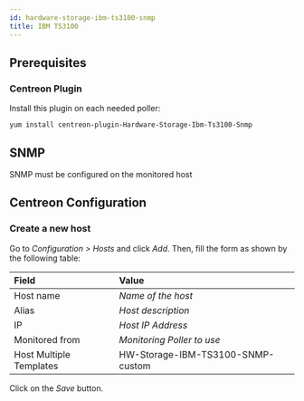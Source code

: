```yaml
---
id: hardware-storage-ibm-ts3100-snmp
title: IBM TS3100
---
```


## Prerequisites

### Centreon Plugin

Install this plugin on each needed poller:

``` shell
yum install centreon-plugin-Hardware-Storage-Ibm-Ts3100-Snmp
```

## SNMP

SNMP must be configured on the monitored host

## Centreon Configuration

### Create a new host

Go to *Configuration \> Hosts* and click *Add*. Then, fill the form as shown by
the following table:

| Field                                | Value                             |
| :----------------------------------- | :-------------------------------- |
| Host name                            | *Name of the host*                |
| Alias                                | *Host description*                |
| IP                                   | *Host IP Address*                 |
| Monitored from                       | *Monitoring Poller to use*        |
| Host Multiple Templates              | HW-Storage-IBM-TS3100-SNMP-custom |

Click on the *Save* button.
